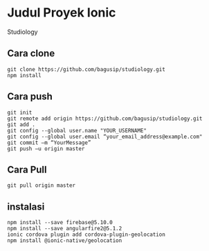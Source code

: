 # Judul Proyek Ionic

Studiology 

## Cara clone
```
git clone https://github.com/bagusip/studiology.git
npm install
```
## Cara push
```
git init
git remote add origin https://github.com/bagusip/studiology.git
git add .
git config --global user.name "YOUR_USERNAME"
git config --global user.email “your_email_address@example.com"
git commit –m “YourMessage”
git push –u origin master
```
## Cara Pull
```
git pull origin master
```

## instalasi 
```
npm install --save firebase@5.10.0
npm install --save angularfire2@5.1.2
ionic cordova plugin add cordova-plugin-geolocation
npm install @ionic-native/geolocation

```

